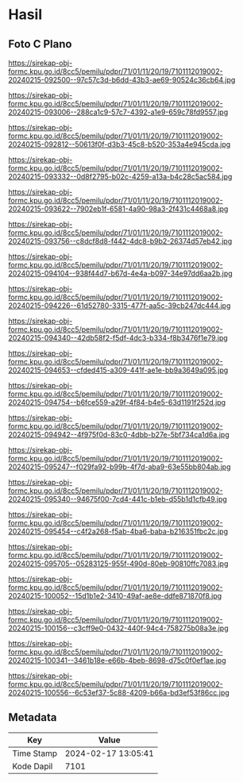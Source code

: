 # Hasil

## Foto C Plano

https://sirekap-obj-formc.kpu.go.id/8cc5/pemilu/pdpr/71/01/11/20/19/7101112019002-20240215-092500--97c57c3d-b6dd-43b3-ae69-90524c36cb64.jpg

https://sirekap-obj-formc.kpu.go.id/8cc5/pemilu/pdpr/71/01/11/20/19/7101112019002-20240215-093006--288ca1c9-57c7-4392-a1e9-659c78fd9557.jpg

https://sirekap-obj-formc.kpu.go.id/8cc5/pemilu/pdpr/71/01/11/20/19/7101112019002-20240215-092812--50613f0f-d3b3-45c8-b520-353a4e945cda.jpg

https://sirekap-obj-formc.kpu.go.id/8cc5/pemilu/pdpr/71/01/11/20/19/7101112019002-20240215-093332--0d8f2795-b02c-4259-a13a-b4c28c5ac584.jpg

https://sirekap-obj-formc.kpu.go.id/8cc5/pemilu/pdpr/71/01/11/20/19/7101112019002-20240215-093622--7902eb1f-6581-4a90-98a3-2f431c4468a8.jpg

https://sirekap-obj-formc.kpu.go.id/8cc5/pemilu/pdpr/71/01/11/20/19/7101112019002-20240215-093756--c8dcf8d8-f442-4dc8-b9b2-26374d57eb42.jpg

https://sirekap-obj-formc.kpu.go.id/8cc5/pemilu/pdpr/71/01/11/20/19/7101112019002-20240215-094104--938f44d7-b67d-4e4a-b097-34e97dd6aa2b.jpg

https://sirekap-obj-formc.kpu.go.id/8cc5/pemilu/pdpr/71/01/11/20/19/7101112019002-20240215-094226--61d52780-3315-477f-aa5c-39cb247dc444.jpg

https://sirekap-obj-formc.kpu.go.id/8cc5/pemilu/pdpr/71/01/11/20/19/7101112019002-20240215-094340--42db58f2-f5df-4dc3-b334-f8b3476f1e79.jpg

https://sirekap-obj-formc.kpu.go.id/8cc5/pemilu/pdpr/71/01/11/20/19/7101112019002-20240215-094653--cfded415-a309-441f-ae1e-bb9a3649a095.jpg

https://sirekap-obj-formc.kpu.go.id/8cc5/pemilu/pdpr/71/01/11/20/19/7101112019002-20240215-094754--b6fce559-a29f-4f84-b4e5-63d1191f252d.jpg

https://sirekap-obj-formc.kpu.go.id/8cc5/pemilu/pdpr/71/01/11/20/19/7101112019002-20240215-094942--4f975f0d-83c0-4dbb-b27e-5bf734ca1d6a.jpg

https://sirekap-obj-formc.kpu.go.id/8cc5/pemilu/pdpr/71/01/11/20/19/7101112019002-20240215-095247--f029fa92-b99b-4f7d-aba9-63e55bb804ab.jpg

https://sirekap-obj-formc.kpu.go.id/8cc5/pemilu/pdpr/71/01/11/20/19/7101112019002-20240215-095340--94675f00-7cd4-441c-b1eb-d55b1d1cfb49.jpg

https://sirekap-obj-formc.kpu.go.id/8cc5/pemilu/pdpr/71/01/11/20/19/7101112019002-20240215-095454--c4f2a268-f5ab-4ba6-baba-b216351fbc2c.jpg

https://sirekap-obj-formc.kpu.go.id/8cc5/pemilu/pdpr/71/01/11/20/19/7101112019002-20240215-095705--05283125-955f-490d-80eb-90810ffc7083.jpg

https://sirekap-obj-formc.kpu.go.id/8cc5/pemilu/pdpr/71/01/11/20/19/7101112019002-20240215-100052--15d1b1e2-3410-49af-ae8e-ddfe871870f8.jpg

https://sirekap-obj-formc.kpu.go.id/8cc5/pemilu/pdpr/71/01/11/20/19/7101112019002-20240215-100156--c3cff9e0-0432-440f-94c4-758275b08a3e.jpg

https://sirekap-obj-formc.kpu.go.id/8cc5/pemilu/pdpr/71/01/11/20/19/7101112019002-20240215-100341--3461b18e-e66b-4beb-8698-d75c0f0ef1ae.jpg

https://sirekap-obj-formc.kpu.go.id/8cc5/pemilu/pdpr/71/01/11/20/19/7101112019002-20240215-100556--6c53ef37-5c88-4209-b66a-bd3ef53f86cc.jpg


## Metadata

| Key        | Value               |
| ---------- | ------------------- |
| Time Stamp | 2024-02-17 13:05:41 |
| Kode Dapil | 7101                |



